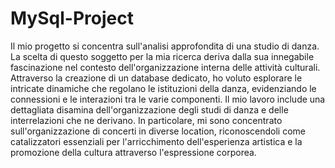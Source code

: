 # MySql-Project
Il mio progetto si concentra sull'analisi approfondita di una studio di danza. 
La scelta di questo soggetto per la mia ricerca deriva dalla sua innegabile fascinazione nel contesto dell'organizzazione interna delle attività culturali. 
Attraverso la creazione di un database dedicato, ho voluto esplorare le intricate dinamiche che regolano le istituzioni della danza, evidenziando le connessioni e le interazioni tra le varie componenti. 
Il mio lavoro include una dettagliata disamina dell'organizzazione degli studi di danza e delle interrelazioni che ne derivano. 
In particolare, mi sono concentrato sull'organizzazione di concerti in diverse location, riconoscendoli come catalizzatori essenziali per l'arricchimento dell'esperienza artistica e la promozione della cultura attraverso l'espressione corporea.
